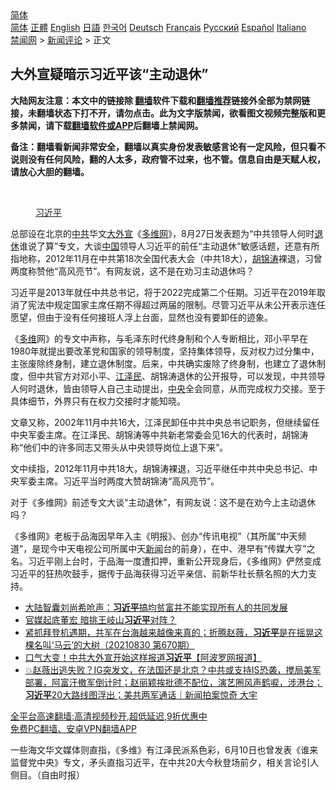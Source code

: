  <!-- 面包屑导航 --> <div class="breadcrumb"><!-- GTranslate: https://gtranslate.io/ -->  <div class="switcher notranslate">  <div class="selected">  <a href="#" onclick="return false;"> 简体</a>  </div>  <div class="option">  <a href="https://www.bannedbook.org" onclick="doGTranslate('zh-CN|zh-CN');jQuery('div.switcher div.selected a').html(jQuery(this).html());return false;" title="简体中文" class="nturl selected"> 简体</a>  <a href="https://www.bannedbook.org/zh-tw/" onclick="doGTranslate('zh-CN|zh-TW');jQuery('div.switcher div.selected a').html(jQuery(this).html());return false;" title="繁體中文" class="nturl"> 正體</a>  <a href="https://www.bannedbook.org/en/" onclick="doGTranslate('zh-CN|en');jQuery('div.switcher div.selected a').html(jQuery(this).html());return false;" title="English" class="nturl"> English</a>  <a href="https://www.bannedbook.org/ja/" onclick="doGTranslate('zh-CN|ja');jQuery('div.switcher div.selected a').html(jQuery(this).html());return false;" title="日本語" class="nturl"> 日語</a>  <a href="https://www.bannedbook.org/ko/" onclick="doGTranslate('zh-CN|ko');jQuery('div.switcher div.selected a').html(jQuery(this).html());return false;" title="한국어" class="nturl"> 한국어</a>  <a href="https://www.bannedbook.org/de/" onclick="doGTranslate('zh-CN|de');jQuery('div.switcher div.selected a').html(jQuery(this).html());return false;" title="Deutsch" class="nturl"> Deutsch</a>  <a href="https://www.bannedbook.org/fr/" onclick="doGTranslate('zh-CN|fr');jQuery('div.switcher div.selected a').html(jQuery(this).html());return false;" title="Français" class="nturl"> Français</a>  <a href="https://www.bannedbook.org/ru/" onclick="doGTranslate('zh-CN|ru');jQuery('div.switcher div.selected a').html(jQuery(this).html());return false;" title="Русский" class="nturl"> Русский</a>  <a href="https://www.bannedbook.org/es/" onclick="doGTranslate('zh-CN|es');jQuery('div.switcher div.selected a').html(jQuery(this).html());return false;" title="Español" class="nturl"> Español</a>  <a href="https://www.bannedbook.org/it/" onclick="doGTranslate('zh-CN|it');jQuery('div.switcher div.selected a').html(jQuery(this).html());return false;" title="Italiano" class="nturl"> Italiano</a>  </div>  </div>      <div class='breadcrumb-sub'><!-- Breadcrumb NavXT 6.3.0 --> <a href="https://www.bannedbook.org/" class="home">禁闻网</a> &gt; <a href="https://www.bannedbook.org/bnews/comments/" class="category">新闻评论</a> &gt; 正文</div></div><h2>大外宣疑暗示习近平该“主动退休”</h2> <p class="notice"><b>大陆网友注意：本文中的链接除 <a href="https://github.com/bannedbook/fanqiang" >翻墙</a>软件下载和<a href="https://github.com/killgcd/justmysocks/blob/master/README.md">翻墙推荐</a>链接外全部为禁网链接，未翻墙状态下打不开，请勿点击。此为文字版禁闻，欲看图文视频完整版和更多禁闻，请下载<a href="https://github.com/bannedbook/fanqiang">翻墙软件或APP</a>后翻墙上禁闻网。</p><p>备注：翻墙看新闻非常安全，翻墙以真实身份发表敏感言论有一定风险，但只看不说则没有任何风险，翻的人太多，政府管不过来，也不管。信息自由是天赋人权，请放心大胆的翻墙。</b></p>  <div class="entry"> <br /> <figure><a href="https://i1.wp.com/upload-images-bucket-v64rleca837do.s3.eu-west-1.amazonaws.com/wp-content/uploads/2021/03/11042243/1127174574_16149502380001n.jpg?fit=734%2C421&#038;ssl=1" data-caption="习近平"></a><figcaption class="wp-caption-text"><a href="https://www.bannedbook.org/bnews/tag/%e4%b9%a0%e8%bf%91%e5%b9%b3/" class="st_tag internal_tag" rel="tag" title="标签 习近平 下的日志">习近平</a></figcaption></figure> <p>总部设在北京的<a href="https://www.bannedbook.org/bnews/tag/%e4%b8%ad%e5%85%b1/" class="st_tag internal_tag" rel="tag" title="标签 中共 下的日志">中共</a>华文<a href="https://www.bannedbook.org/bnews/tag/%E5%A4%A7%E5%A4%96%E5%AE%A3/" class="st_tag internal_tag" rel="tag" title="标签 大外宣 下的日志">大外宣</a>《<a href="https://www.bannedbook.org/bnews/tag/%e5%a4%9a%e7%bb%b4%e7%bd%91/" class="st_tag internal_tag" rel="tag" title="标签 多维网 下的日志">多维网</a>》，8月27日发表题为“中共领导人何时<a href="https://www.bannedbook.org/bnews/tag/%e9%80%80%e4%bc%91/" class="st_tag internal_tag" rel="tag" title="标签 退休 下的日志">退休</a>谁说了算”专文，大谈<span class='wp_keywordlink_affiliate'><a href="https://www.bannedbook.org/" title="中国" target="_blank">中国</a></span>领导人习近平的前任“主动退休”敏感话题，还意有所指地称，2012年11月在中共第18次全国代表大会（中共18大），<a href="https://www.bannedbook.org/bnews/tag/%e8%83%a1%e9%94%a6%e6%b6%9b/" class="st_tag internal_tag" rel="tag" title="标签 胡锦涛 下的日志">胡锦涛</a>裸退，习曾两度称赞他“高风亮节”。有网友说，这不是在劝习主动退休吗？</p> <p>习近平是2013年就任中共总书记，将于2022完成第二个任期。习近平在2019年取消了宪法中规定国家主席任期不得超过两届的限制。尽管习近平从未公开表示连任愿望，但由于没有任何接班人浮上台面，显然也没有要卸任的迹象。</p>  <p>《<a href="https://www.bannedbook.org/bnews/tag/%e5%a4%9a%e7%bb%b4/" class="st_tag internal_tag" rel="tag" title="标签 多维 下的日志">多维</a>网》的专文中声称，与毛泽东时代终身制和个人专断相比，邓小平早在1980年就提出要改革党和国家的领导制度，坚持集体领导，反对权力过分集中，主张废除终身制，建立退休制度。后来，中共确实废除了终身制，也建立了退休制度，但中共官方对邓小平、<a href="https://www.bannedbook.org/bnews/tag/%e6%b1%9f%e6%b3%bd%e6%b0%91/" class="st_tag internal_tag" rel="tag" title="标签 江泽民 下的日志">江泽民</a>、胡锦涛退休的公开报导，可以发现，中共领导人何时退休，皆由领导人自己主动提出，<a href="https://www.bannedbook.org/bnews/tag/%E4%B8%AD%E5%A4%AE/" class="st_tag internal_tag" rel="tag" title="标签 中央 下的日志">中央</a>全会同意，从而完成权力交接。至于具体细节，外界只有在权力交接时才能知晓。</p> <p>文章又称，2002年11月中共16大，江泽民卸任中共中央总书记职务，但继续留任中央军委主席。在江泽民、胡锦涛等中共新老常委会见16大的代表时，胡锦涛称“他们中的许多同志又带头从中央领导岗位上退下来”。</p>  <p>文中续指，2012年11月中共18大，胡锦涛裸退，习近平继任中共中央总书记、中央军委主席。习近平当时两度大赞胡锦涛“高风亮节”。</p> <p>对于《多维网》前述专文大谈“主动退休”，有网友说：这不是在劝今上主动退休吗？</p>  <p>《多维网》老板于品海因早年入主《明报》、创办“传讯电视”（其所属“中天频道”，是现今中天电视公司所属中天<span class='wp_keywordlink_affiliate'><a href="https://www.bannedbook.org/" title="新闻">新闻</a></span>台的前身），在中、港早有“传媒大亨”之名。习近平刚上台时，于品海一度遭扣押，重新公开现身后，《多维网》俨然变成习近平的狂热吹鼓手，据传于品海获得习近平亲信、前新华社长蔡名照的大力支持。</p> <ul class='op-related-articles' title='相关阅读'> <li><a href='https://www.bannedbook.org/bnews/bannedvideo/20210830/1615815.html' target='_blank'>大陆智囊刘尚希呛声：<b>习近平</b>搞均贫富并不能实现所有人的共同发展</a></li> <li><a href='https://www.bannedbook.org/bnews/comments/20210830/1615795.html' target='_blank'>官媒起底董宏 暗挑王岐山<b>习近平</b>对阵？</a></li> <li><a href='https://www.bannedbook.org/bnews/bannedvideo/20210830/1615762.html' target='_blank'>紧抓拜登机遇期，共军在台海越来越像来真的；折腾赵薇，<b>习近平</b>是在摇晃这棵名叫‘马云’的大树（20210830 第670期）</a></li> <li><a href='https://www.bannedbook.org/bnews/cnnews/20210830/1615736.html' target='_blank'>口气大变！中共大外宣开始这样报道<b>习近平</b>【阿波罗网报道】</a></li> <li><a href='https://www.bannedbook.org/bnews/bannedvideo/20210830/1615711.html' target='_blank'>💥赵薇出逃失败？IG突发文，在法国还是北京？中共或支持IS恐袭，搅局美军部署，阿富汗撤军倒计时；赵丽颖挨批德不配位，演艺圈风声鹤唳，涉港台；<b>习近平</b>20大路线图浮出；美共两军通话｜新闻拍案惊奇 大宇</a></li> </ul> <p class="texttj"> <a href="https://github.com/bannedbook/fanqiang/wiki/V2ray%E6%9C%BA%E5%9C%BA" target="_blank">全平台高速翻墙:高清视频秒开,超低延迟,9折优惠中</a><br/> <a href="https://github.com/bannedbook/fanqiang/wiki/%E7%A6%81%E9%97%BB%E7%BD%91%E5%AE%89%E5%8D%93%E7%BF%BB%E5%A2%99%E6%96%B0%E9%97%BBAPP" target="_blank">免费PC翻墙、安卓VPN翻墙APP</a></p> <p>一些海文华文媒体则直指，《多维》有江泽民派系色彩，6月10日也曾发表《谁来监督党中央》专文，矛头直指习近平，在中共20大今秋登场前夕，相关言论引人侧目。（自由时报）</p><a name='sharetosocial'></a>  <div style="margin-bottom:5px;padding-bottom:5px;clear:both"> <div id="archive-pix-1" class="banner-ads"> <!-- AuctionX Display platform tag START --> <div id="26318x728x90x621x_ADSLOT2" clicktrack="%%CLICK_URL_ESC%%"></div> <!-- AuctionX Display platform tag END --> </div> <div id="archive-pix-2" class="banner-ads"> <!-- AuctionX Display platform tag START --> <div id="26315x300x250x621x_ADSLOT2" clicktrack="%%CLICK_URL_ESC%%"></div> <!-- AuctionX Display platform tag END --> </div> </div>  <div id="archive-pix-1" class="banner-ads"> <!-- AuctionX Display platform tag START --> <div id="26318x728x90x621x_ADSLOT3" clicktrack="%%CLICK_URL_ESC%%"></div> <!-- AuctionX Display platform tag END --> </div> </div><!--END ENTRY--> 